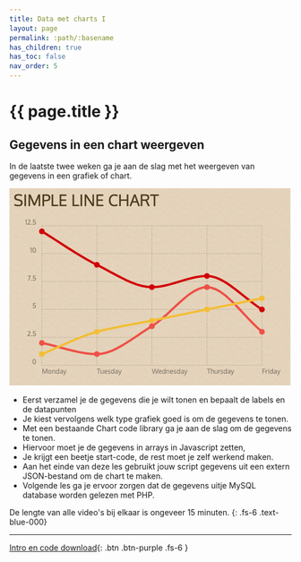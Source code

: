```yaml
---
title: Data met charts I
layout: page
permalink: :path/:basename
has_children: true
has_toc: false
nav_order: 5
---
```



# {{ page.title }}

## Gegevens in een chart weergeven

In de laatste twee weken ga je aan de slag met het weergeven van gegevens in een grafiek of chart.

![Voorbeeld](images/example_chart.png)

- Eerst verzamel je de gegevens die je wilt tonen en bepaalt de labels en de datapunten
- Je kiest vervolgens welk type grafiek goed is om de gegevens te tonen.
- Met een bestaande Chart code library ga je aan de slag om de gegevens te tonen.
- Hiervoor moet je de gegevens in arrays in Javascript zetten,
- Je krijgt een beetje start-code, de rest moet je zelf werkend maken.
- Aan het einde van deze les gebruikt jouw script gegevens uit een extern JSON-bestand om de chart te maken.
- Volgende les ga je ervoor zorgen dat de gegevens uitje MySQL database worden gelezen met PHP.

De lengte van alle video's bij elkaar is ongeveer 15 minuten.
{: .fs-6 .text-blue-000}

---

[Intro en code download](1-introductie){: .btn .btn-purple .fs-6 }





